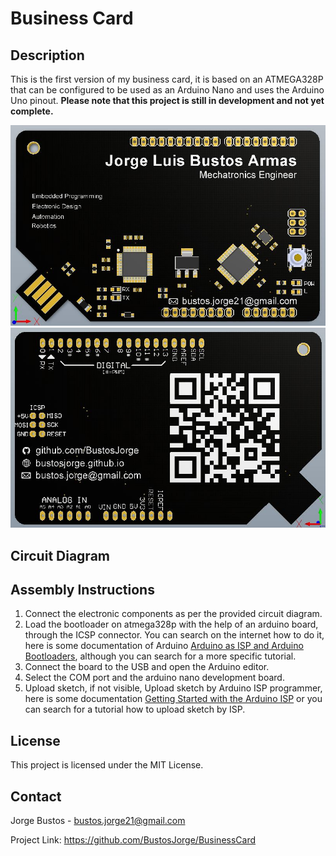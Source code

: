 # Business Card

## Description
This is the first version of my business card, it is based on an ATMEGA328P that can be configured to be used as an Arduino Nano and uses the Arduino Uno pinout. **Please note that this project is still in development and not yet complete.**

![Business_Card_front](/PCB_Business_Card/business_card_front.JPG)
![Business_Card_back](/PCB_Business_Card/business_card_back.JPG)

## Circuit Diagram



## Assembly Instructions
1. Connect the electronic components as per the provided circuit diagram.
2. Load the bootloader on atmega328p with the help of an arduino board, through the ICSP connector. You can search on the internet how to do it, here is some documentation of Arduino [Arduino as ISP and Arduino Bootloaders](https://docs.arduino.cc/built-in-examples/arduino-isp/ArduinoISP/), although you can search for a more specific tutorial.
3. Connect the board to the USB and open the Arduino editor.
4. Select the COM port and the arduino nano development board.
5. Upload sketch, if not visible, Upload sketch by Arduino ISP programmer, here is some documentation [Getting Started with the Arduino ISP](https://docs.arduino.cc/retired/getting-started-guides/ArduinoISP/) or you can search for a tutorial how to upload sketch by ISP.

## License
This project is licensed under the MIT License. 

## Contact
Jorge Bustos - bustos.jorge21@gmail.com

Project Link: https://github.com/BustosJorge/BusinessCard